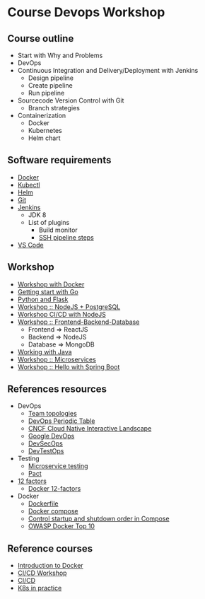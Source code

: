 # Course Devops Workshop

## Course outline
* Start with Why and Problems
* DevOps
* Continuous Integration and Delivery/Deployment with Jenkins
  * Design pipeline
  * Create pipeline
  * Run pipeline  
* Sourcecode Version Control with Git
  * Branch strategies 
* Containerization
  * Docker
  * Kubernetes
  * Helm chart 

## Software requirements
* [Docker](https://www.docker.com/)
* [Kubectl](https://kubernetes.io/docs/tasks/tools/)
* [Helm](https://helm.sh/)
* [Git](https://git-scm.com/)
* [Jenkins](https://www.jenkins.io/)
  * JDK 8
  * List of plugins
    * Build monitor
    * [SSH pipeline steps](https://plugins.jenkins.io/ssh-steps/)
* [VS Code](https://code.visualstudio.com/)

## Workshop
* [Workshop with Docker](https://github.com/up1/workshop-docker-languages)
* [Getting start with Go](https://github.com/up1/workshop-devops-go)
* [Python and Flask](https://github.com/up1/workshop-python-flask)
* [Workshop :: NodeJS + PostgreSQL](https://github.com/up1/workshop-nodejs-docker)
* [Workshop CI/CD with NodeJS](https://github.com/up1/workshop-nodejs-ci-cd)
* [Workshop :: Frontend-Backend-Database](https://github.com/up1/workshop-docker-k8s-helm)
  * Frontend => ReactJS
  * Backend => NodeJS
  * Database => MongoDB
* [Working with Java](https://github.com/up1/workshop-java-web-tdd/)
* [Workshop :: Microservices](https://github.com/up1/workshop-docker-k8s)
* [Workshop :: Hello with Spring Boot](https://github.com/up1/workshop-java-springboot-docker-k8s)

## References resources
* DevOps
  * [Team topologies](https://web.devopstopologies.com/)
  * [DevOps Periodic Table](https://digital.ai/periodic-table-of-devops-tools) 
  * [CNCF Cloud Native Interactive Landscape](https://landscape.cncf.io/)
  * [Google DevOps](https://cloud.google.com/devops)
  * [DevSecOps](https://www.devsecops.org/)
  * [DevTestOps](https://www.somkiat.cc/the-road-to-devtestops/)
* Testing
  * [Microservice testing](https://martinfowler.com/articles/microservice-testing)
  * [Pact](https://docs.pact.io/pact_broker) 
* [12 factors](https://12factor.net/)
  * [Docker 12-factors](https://github.com/docker/labs/blob/master/12factor/README.md) 
* Docker
  * [Dockerfile](https://docs.docker.com/engine/reference/builder/)
  * [Docker compose](https://docs.docker.com/compose/compose-file/compose-file-v3/)
  * [Control startup and shutdown order in Compose](https://docs.docker.com/compose/startup-order/)
  * [OWASP Docker Top 10](https://github.com/OWASP/Docker-Security)

## Reference courses
* [Introduction to Docker](https://github.com/up1/course-introduction-docker)
* [CI/CD Workshop](https://github.com/up1/workshop-ci-cd-with-jenkins)
* [CI/CD](https://github.com/up1/course-ci-cd-with-jenkins)
* [K8s in practice](https://github.com/up1/course-kubernetes-in-practice)
